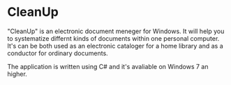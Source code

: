 # CleanUp
"CleanUp" is an electronic document meneger for Windows. It will help you to systematize differnt kinds of documents within one personal computer. It's can be both used as an electronic cataloger for a home library and as a conductor for ordinary documents.

The application is written using C# and it's avaliable on Windows 7 an higher.
